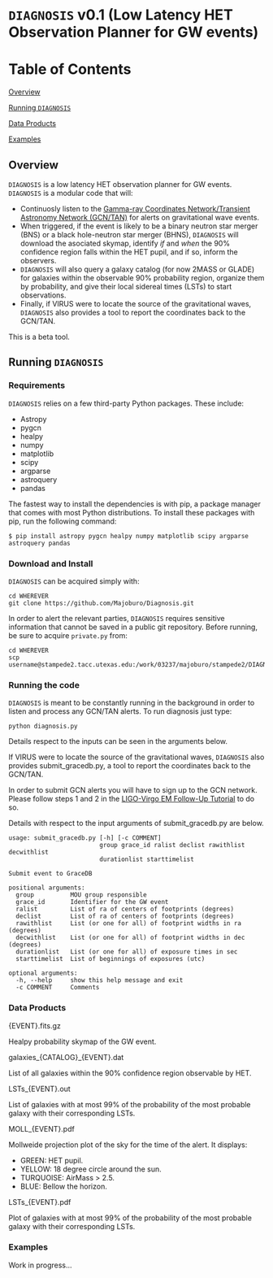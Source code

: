 # `DIAGNOSIS` v0.1 (Low Latency HET Observation Planner for GW events) 

# Table of Contents

[Overview](https://github.com/Majoburo/GWHET-obs/edit/master/README.md#Overview)

[Running `DIAGNOSIS`](https://github.com/Majoburo/GWHET-obs/edit/master/README.md#Running-`DIAGNOSIS`)

[Data Products](https://github.com/Majoburo/GWHET-obs/edit/master/README.md#Data-Products)

[Examples](https://github.com/Majoburo/GWHET-obs/edit/master/README.md#Examples)


## Overview
`DIAGNOSIS` is a low latency HET observation planner for GW events. `DIAGNOSIS` is a modular code that will:
- Continuosly listen to the [Gamma-ray Coordinates Network/Transient Astronomy Network (GCN/TAN)](https://gcn.gsfc.nasa.gov/) for alerts on gravitational wave events.
- When triggered, if the event is likely to be a binary neutron star merger (BNS) or a black hole-neutron star merger (BHNS), `DIAGNOSIS` will download the asociated skymap, identify *if* and *when* the 90% confidence region falls within the HET pupil, and if so, inform the observers.
- `DIAGNOSIS` will also query a galaxy catalog (for now 2MASS or GLADE) for galaxies within the observable 90% probability region, organize them by probability, and give their local sidereal times (LSTs) to start observations.
- Finally, if VIRUS were to locate the source of the gravitational waves, `DIAGNOSIS` also provides a tool to report the coordinates back to the GCN/TAN.

This is a beta tool.

## Running `DIAGNOSIS`

### Requirements

`DIAGNOSIS` relies on a few third-party Python packages. These include:

- Astropy
- pygcn
- healpy
- numpy
- matplotlib
- scipy
- argparse
- astroquery
- pandas

The fastest way to install the dependencies is with pip, a package manager that comes with most Python distributions. To install these packages with pip, run the following command:
```
$ pip install astropy pygcn healpy numpy matplotlib scipy argparse astroquery pandas
```

### Download and Install
`DIAGNOSIS` can be acquired simply with:
```
cd WHEREVER
git clone https://github.com/Majoburo/Diagnosis.git
```

In order to alert the relevant parties, `DIAGNOSIS` requires sensitive information that cannot be saved in a public git repository. Before running, be sure to acquire `private.py` from:
```
cd WHEREVER
scp username@stampede2.tacc.utexas.edu:/work/03237/majoburo/stampede2/DIAGNOSIS/private.py
```

### Running the code

`DIAGNOSIS` is meant to be constantly running in the background in order to listen and process any GCN/TAN alerts. To run diagnosis just type:
```
python diagnosis.py
```
Details respect to the inputs can be seen in the arguments below.


If VIRUS were to locate the source of the gravitational waves, `DIAGNOSIS` also provides submit_gracedb.py, a tool to report the coordinates back to the GCN/TAN.

In order to submit GCN alerts you will have to sign up to the GCN network. Please follow steps 1 and 2 in the [LIGO-Virgo EM Follow-Up Tutorial](https://dcc.ligo.org/public/0118/G1500442/010/ligo-virgo-emfollowup-tutorial.html) to do so.

Details with respect to the input arguments of submit_gracedb.py are below.
```
usage: submit_gracedb.py [-h] [-c COMMENT]
                         group grace_id ralist declist rawithlist decwithlist
                         durationlist starttimelist

Submit event to GraceDB

positional arguments:
  group          MOU group responsible
  grace_id       Identifier for the GW event
  ralist         List of ra of centers of footprints (degrees)
  declist        List of ra of centers of footprints (degrees)
  rawithlist     List (or one for all) of footprint widths in ra (degrees)
  decwithlist    List (or one for all) of footprint widths in dec (degrees)
  durationlist   List (or one for all) of exposure times in sec
  starttimelist  List of beginnings of exposures (utc)

optional arguments:
  -h, --help     show this help message and exit
  -c COMMENT     Comments
```

### Data Products

{EVENT}.fits.gz

Healpy probability skymap of the GW event.

galaxies_{CATALOG}_{EVENT}.dat

List of all galaxies within the 90% confidence region observable by HET.

LSTs_{EVENT}.out

List of galaxies with at most 99% of the probability of the most probable galaxy with their corresponding LSTs.

MOLL_{EVENT}.pdf

Mollweide projection plot of the sky for the time of the alert. It displays:
- GREEN: HET pupil.
- YELLOW: 18 degree circle around the sun.
- TURQUOISE: AirMass > 2.5.
- BLUE: Bellow the horizon.

LSTs_{EVENT}.pdf

Plot of galaxies with at most 99% of the probability of the most probable galaxy with their corresponding LSTs.

### Examples

Work in progress...
